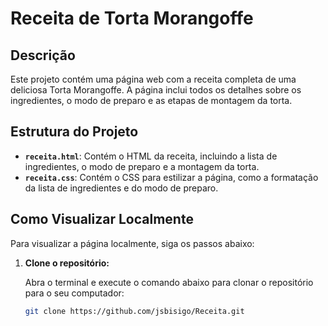 # Receita de Torta Morangoffe

## Descrição

Este projeto contém uma página web com a receita completa de uma deliciosa Torta Morangoffe. A página inclui todos os detalhes sobre os ingredientes, o modo de preparo e as etapas de montagem da torta.

## Estrutura do Projeto

- **`receita.html`**: Contém o HTML da receita, incluindo a lista de ingredientes, o modo de preparo e a montagem da torta.
- **`receita.css`**: Contém o CSS para estilizar a página, como a formatação da lista de ingredientes e do modo de preparo.

## Como Visualizar Localmente

Para visualizar a página localmente, siga os passos abaixo:

1. **Clone o repositório:**

   Abra o terminal e execute o comando abaixo para clonar o repositório para o seu computador:

   ```bash
   git clone https://github.com/jsbisigo/Receita.git
